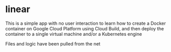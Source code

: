 # linear

This is a simple app with no user interaction to learn how to create a Docker container on Google Cloud Platform 
using Cloud Build, and then deploy the container to a single virtual machine and/or a Kubernetes engine

Files and logic have been pulled from the net
